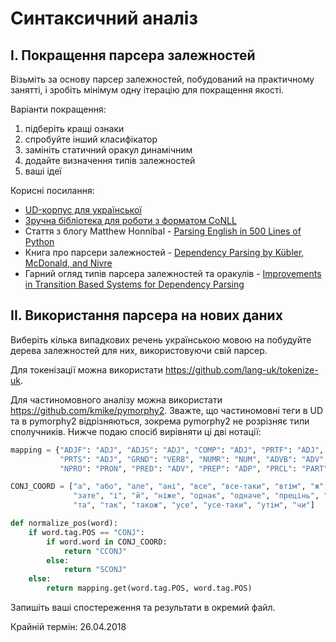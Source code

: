 # Синтаксичний аналіз

## I. Покращення парсера залежностей

Візьміть за основу парсер залежностей, побудований на практичному занятті, і зробіть мінімум одну ітерацію для покращення якості.

Варіанти покращення:
1. підберіть кращі ознаки
2. спробуйте інший класифікатор
3. замініть статичний оракул динамічним
4. додайте визначення типів залежностей
5. ваші ідеї

Корисні посилання:
* [UD-корпус для української](https://github.com/UniversalDependencies/UD_Ukrainian-IU/)
* [Зручна бібліотека для роботи з форматом CoNLL](https://github.com/EmilStenstrom/conllu)
* Стаття з блогу Matthew Honnibal - [Parsing English in 500 Lines of Python](https://explosion.ai/blog/parsing-english-in-python)
* Книга про парсери залежностей - [Dependency Parsing by Kübler, McDonald, and Nivre](https://books.google.com.ua/books?id=k3iiup7HB9UC&pg=PA21&hl=uk&source=gbs_toc_r&cad=4#v=onepage&q&f=false)
* Гарний огляд типів парсера залежностей та оракулів - [Improvements in Transition Based Systems for Dependency Parsing](http://paduaresearch.cab.unipd.it/8004/1/Tesi.pdf)

## II. Використання парсера на нових даних

Виберіть кілька випадкових речень українською мовою на побудуйте дерева залежностей для них, використовуючи свій парсер.

Для токенізації можна використати https://github.com/lang-uk/tokenize-uk.

Для частиномовного аналізу можна використати https://github.com/kmike/pymorphy2. Зважте, що частиномовні теги в UD та в pymorphy2 відрізняються, зокрема pymorphy2 не розрізняє типи сполучників. Нижче подаю спосіб вирівняти ці дві нотації:

```python
mapping = {"ADJF": "ADJ", "ADJS": "ADJ", "COMP": "ADJ", "PRTF": "ADJ",
           "PRTS": "ADJ", "GRND": "VERB", "NUMR": "NUM", "ADVB": "ADV",
           "NPRO": "PRON", "PRED": "ADV", "PREP": "ADP", "PRCL": "PART"}

CONJ_COORD = ["а", "або", "але", "ані", "все", "все-таки", "втім", "ж", "же",
              "зате", "і", "й", "ніже", "однак", "одначе", "прецінь", "проте",
              "та", "так", "також", "усе", "усе-таки", "утім", "чи"]

def normalize_pos(word):
    if word.tag.POS == "CONJ":
        if word.word in CONJ_COORD:
            return "CCONJ"
        else:
            return "SCONJ"
    else:
        return mapping.get(word.tag.POS, word.tag.POS)
```

Запишіть ваші спостереження та результати в окремий файл.

Крайній термін: 26.04.2018


